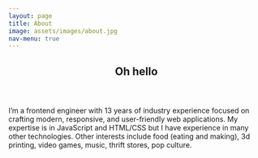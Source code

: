 ```yaml
---
layout: page
title: About
image: assets/images/about.jpg
nav-menu: true
---
```


<!-- Main -->
<div id="main">

<!-- One -->
<section id="one">
	<div class="inner">
		<header class="major">
			<h2>Oh hello</h2>
		</header>
        <div class="row">
        <p><span class="image left"><img src="{% link assets/images/me.jpg %}" alt="" /></span>I’m a frontend engineer with 13 years of industry experience focused on crafting modern, responsive, and user-friendly web applications. My expertise is in JavaScript and HTML/CSS but I have experience in many other technologies.
        Other interests include food (eating and making), 3d printing, video games, music, thrift stores, pop culture.</p>
        </div>
	</div>
</section>
</div>
